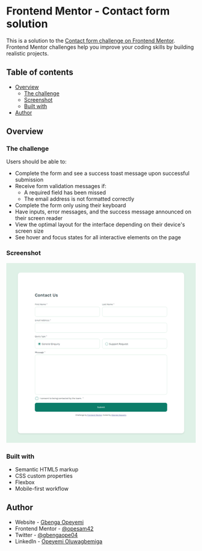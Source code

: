 # Frontend Mentor - Contact form solution

This is a solution to the [Contact form challenge on Frontend Mentor](https://www.frontendmentor.io/challenges/contact-form--G-hYlqKJj). Frontend Mentor challenges help you improve your coding skills by building realistic projects. 

## Table of contents

- [Overview](#overview)
  - [The challenge](#the-challenge)
  - [Screenshot](#screenshot)
  - [Built with](#built-with)
- [Author](#author)


## Overview

### The challenge

Users should be able to:

- Complete the form and see a success toast message upon successful submission
- Receive form validation messages if:
  - A required field has been missed
  - The email address is not formatted correctly
- Complete the form only using their keyboard
- Have inputs, error messages, and the success message announced on their screen reader
- View the optimal layout for the interface depending on their device's screen size
- See hover and focus states for all interactive elements on the page

### Screenshot

![](./screenshot.png)

### Built with

- Semantic HTML5 markup
- CSS custom properties
- Flexbox
- Mobile-first workflow


## Author
- Website - [Gbenga Opeyemi](https://github.com/opesam42)
- Frontend Mentor - [@opesam42](https://www.frontendmentor.io/profile/opesam42)
- Twitter - [@gbengaope04](https://www.twitter.com/@gbengaope04)
- LinkedIn - [Opeyemi Oluwagbemiga](www.linkedin.com/in/opeyemi-oluwagbemiga-2ba61423b)

